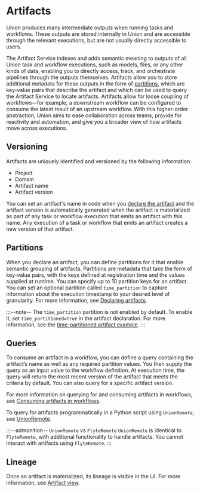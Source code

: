# Artifacts

Union produces many intermediate outputs when running tasks and workflows. These outputs are stored internally in Union and are accessible through the relevant executions, but are not usually directly accessible to users.

The Artifact Service indexes and adds semantic meaning to outputs of all Union task and workflow executions, such as models, files, or any other kinds of data, enabling you to directly access, track, and orchestrate pipelines through the outputs themselves. Artifacts allow you to store additional metadata for these outputs in the form of [partitions](#partitions), which are key-value pairs that describe the artifact and which can be used to query the Artifact Service to locate artifacts. Artifacts allow for loose coupling of workflows—for example, a downstream workflow can be configured to consume the latest result of an upstream workflow. With this higher-order abstraction, Union aims to ease collaboration across teams, provide for reactivity and automation, and give you a broader view of how artifacts move across executions.

## Versioning

Artifacts are uniquely identified and versioned by the following information:

- Project
- Domain
- Artifact name
- Artifact version

You can set an artifact's name in code when you [declare the artifact](./declaring-artifacts.md) and the artifact version is automatically generated when the artifact is materialized as part of any task or workflow execution that emits an artifact with this name. Any execution of a task or workflow that emits an artifact creates a new version of that artifact.

## Partitions

When you declare an artifact, you can define partitions for it that enable semantic grouping of artifacts. Partitions are metadata that take the form of key-value pairs, with the keys defined at registration time and the values supplied at runtime. You can specify up to 10 partition keys for an artifact. You can set an optional partition called `time_partition` to capture information about the execution timestamp to your desired level of granularity. For more information, see [Declaring artifacts](./declaring-artifacts.md).

:::--note--
The `time_partition` partition is not enabled by default. To enable it, set `time_partitioned=True` in the artifact declaration. For more information, see the [time-partitioned artifact example](./declaring-artifacts.md#time-partitioned-artifact).
:::

## Queries

To consume an artifact in a workflow, you can define a query containing the artifact’s name as well as any required partition values. You then supply the query as an input value to the workflow definition. At execution time, the query will return the most recent version of the artifact that meets the criteria by default. You can also query for a specific artifact version.

For more information on querying for and consuming artifacts in workflows, see [Consuming artifacts in workflows](./consuming-artifacts-in-workflows.md).

To query for artifacts programmatically in a Python script using `UnionRemote`, see [UnionRemote](../../../api-reference/union-sdk/union-remote/index.md).

:::--admonition-- `UnionRemote` vs `FlyteRemote`
`UnionRemote` is identical to `FlyteRemote`, with additional functionality to handle artifacts. You cannot interact with artifacts using `FlyteRemote`.
:::

## Lineage

Once an artifact is materialized, its lineage is visible in the UI. For more information, see [Artifact view](./viewing-artifacts.md).

